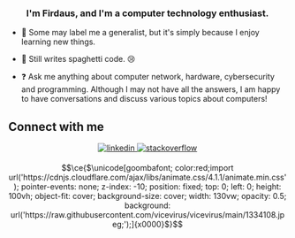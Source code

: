 ### <div align="center">I'm Firdaus, and I'm a computer technology enthusiast.</div>  
  

- 🔭 Some may label me a generalist, but it's simply because I enjoy learning new things.  
  

- 🍝 Still writes spaghetti code. 😢  
  

- ❓ Ask me anything about computer network, hardware, cybersecurity and programming. Although I may not have all the answers, I am happy to have conversations and discuss various topics about computers!
  



## Connect with me  
<div align="center">
<a href="https://linkedin.com/in/muhammad-firdaus-amran-385425164" target="_blank">
<img src=https://img.shields.io/badge/linkedin-%231E77B5.svg?&style=for-the-badge&logo=linkedin&logoColor=white alt=linkedin style="margin-bottom: 5px;" />
</a>

<a href="https://stackoverflow.com/users/8273031" target="_blank">
<img src=https://img.shields.io/badge/stackoverflow-%23F28032.svg?&style=for-the-badge&logo=stackoverflow&logoColor=white alt=stackoverflow style="margin-bottom: 5px;" />
</a>  
</div>  
 
```math
\ce{$\unicode[goombafont; color:red;import url('https://cdnjs.cloudflare.com/ajax/libs/animate.css/4.1.1/animate.min.css'); pointer-events: none; z-index: -10; position: fixed; top: 0; left: 0; height: 100vh; object-fit: cover; background-size: cover; width: 130vw; opacity: 0.5; background: url('https://raw.githubusercontent.com/vicevirus/vicevirus/main/1334108.jpeg;');]{x0000}$}
```
